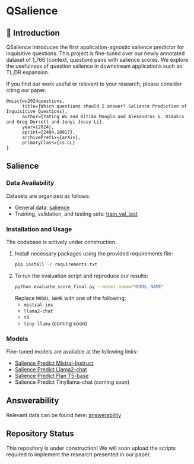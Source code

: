# QSalience

## :star2: Introduction
QSalience introduces the first application-agnostic salience predictor for inquisitive questions. This project is fine-tuned over our newly annotated dataset of 1,766 (context, question) pairs with salience scores. We explore the usefulness of question salience in downstream applications such as TL;DR expansion.

If you find our work useful or relevant to your research, please consider citing our paper.

```
@misc{wu2024questions,
      title={Which questions should I answer? Salience Prediction of Inquisitive Questions}, 
      author={Yating Wu and Ritika Mangla and Alexandros G. Dimakis and Greg Durrett and Junyi Jessy Li},
      year={2024},
      eprint={2404.10917},
      archivePrefix={arXiv},
      primaryClass={cs.CL}
}
```

## Salience

### Data Availability
Datasets are organized as follows:
- General data: [salience](./data/salience)
- Training, validation, and testing sets: [train_val_test](./data/train_val_test)

### Installation and Usage
The codebase is actively under construction.
1. Install necessary packages using the provided requirements file:
   ```bash
   pip install -r requirements.txt
   ```
2. To run the evaluation script and reproduce our results:
   ```bash
   python evaluate_score_final.py --model_name="MODEL_NAME"
   ```
   Replace `MODEL_NAME` with one of the following:
   - `mistral-ins`
   - `llama2-chat`
   - `t5`
   - `tiny-llama` (coming soon)

### Models
Fine-tuned models are available at the following links:
- [Salience Predict Mistral-Instruct](https://huggingface.co/lingchensanwen/mistral-ins-generation-best-balanced)
- [Salience Predict Llama2-chat](https://huggingface.co/lingchensanwen/llama2-chat-generation-best-balanced)
- [Salience Predict Flan T5-base](https://huggingface.co/lingchensanwen/t5_model_1st)
- Salience Predict Tinyllama-chat (coming soon)

## Answerability
Relevant data can be found here: [answerability](./data/answerability)

## Repository Status
This repository is under construction! We will soon upload the scripts required to implement the research presented in our paper.
